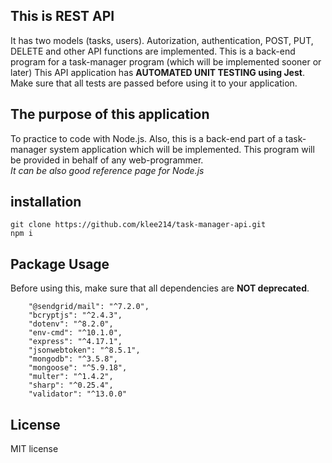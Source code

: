 ## This is REST API
 It has two models (tasks, users). Autorization, authentication, POST, PUT, DELETE and other API functions 
 are implemented. This is a back-end program for a task-manager program (which will be implemented sooner or later)
This API application has **AUTOMATED UNIT TESTING using Jest**. Make sure that all tests are passed before using it to your application.

## The purpose of this application 
To practice to code with Node.js. Also, this is a back-end part of a task-manager system application which will be
implemented. This program will be provided in behalf of any web-programmer.  
*It can be also good reference page for Node.js*

## installation
```
git clone https://github.com/klee214/task-manager-api.git 
npm i
```

## Package Usage
 Before using this, make sure that all dependencies are **NOT deprecated**.
```
    "@sendgrid/mail": "^7.2.0",
    "bcryptjs": "^2.4.3",
    "dotenv": "^8.2.0",
    "env-cmd": "^10.1.0",
    "express": "^4.17.1",
    "jsonwebtoken": "^8.5.1",
    "mongodb": "^3.5.8",
    "mongoose": "^5.9.18",
    "multer": "^1.4.2",
    "sharp": "^0.25.4",
    "validator": "^13.0.0"
```
## License
MIT license
 
